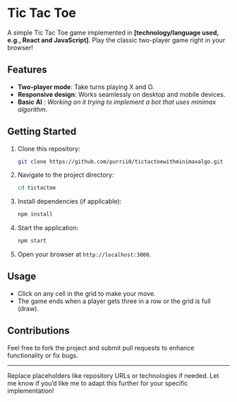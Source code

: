 # Tic Tac Toe

A simple Tic Tac Toe game implemented in **[technology/language used, e.g., React and JavaScript]**. Play the classic two-player game right in your browser!

## Features

- **Two-player mode**: Take turns playing X and O.
- **Responsive design**: Works seamlessly on desktop and mobile devices.
- **Basic AI** : _Working on it trying to implement a bot that uses minimax algorithm_.

## Getting Started

1. Clone this repository:
   ```bash
   git clone https://github.com/purrii0/tictactoewithminimaxalgo.git
   ```
2. Navigate to the project directory:
   ```bash
   cd tictactoe
   ```
3. Install dependencies (if applicable):
   ```bash
   npm install
   ```
4. Start the application:
   ```bash
   npm start
   ```
5. Open your browser at `http://localhost:3000`.

## Usage

- Click on any cell in the grid to make your move.
- The game ends when a player gets three in a row or the grid is full (draw).

## Contributions

Feel free to fork the project and submit pull requests to enhance functionality or fix bugs.

---

Replace placeholders like repository URLs or technologies if needed. Let me know if you’d like me to adapt this further for your specific implementation!
